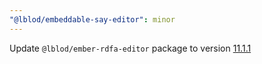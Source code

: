 ```yaml
---
"@lblod/embeddable-say-editor": minor
---
```


Update `@lblod/ember-rdfa-editor` package to version [11.1.1](https://github.com/lblod/ember-rdfa-editor/releases/tag/v11.1.1)
